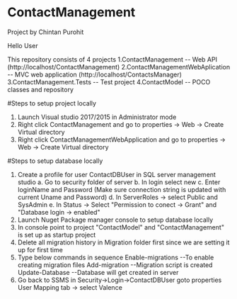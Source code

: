 # ContactManagement
Project by Chintan Purohit 

Hello User

This repository consists of 4 projects
1.ContactManagement -- Web API (http://localhost/ContactManagement)
2.ContactManagementWebAplication -- MVC web application (http://localhost/ContactsManager)
3.ContactManagement.Tests -- Test project
4.ContactModel -- POCO classes and repository

#Steps to setup project locally 
1. Launch Visual studio 2017/2015 in Administrator mode
2. Right click ContactManagement and go to properties -> Web -> Create Virtual directory
3. Right click ContactManagementWebApplication and go to properties -> Web -> Create Virtual directory

#Steps to setup database locally
1. Create a profile for user ContactDBUser in SQL server management studio
    a. Go to security folder of server
    b. In login select new
    c. Enter loginName and Password (Make sure connection string is updated with current Uname and Password)
    d. In ServerRoles -> select Public and SysAdmin
    e. In Status -> Select "Permission to conect -> Grant" and "Database login -> enabled"
2. Launch Nuget Package manager console to setup database locally
3. In console point to project "ContactModel" and "ContactManagement" is set up as startup project
4. Delete all migration history in Migration folder first since we are setting it up for first time
5. Type below commands in sequence
        Enable-migrations    --To enable creating migration files
        Add-migration <MigrationName> --Migration script is created
        Update-Database --Database will get created in server 
6. Go back to SSMS in Security->Login->ContactDBUser goto properties User Mapping tab -> select Valence
